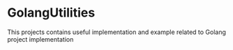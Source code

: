 # GolangUtilities
This projects contains useful implementation and example related to Golang project implementation 

